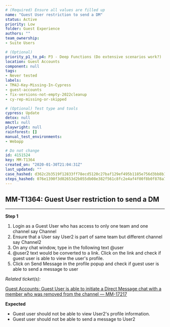 ```yaml
---
# (Required) Ensure all values are filled up
name: "Guest User restriction to send a DM"
status: Active
priority: Low
folder: Guest Experience
authors: ""
team_ownership: 
- Suite Users

# (Optional)
priority_p1_to_p4: P3 - Deep Functions (Do extensive scenarios work?)
location: Guest Accounts
component: null
tags: 
- Never tested
labels: 
- TM4J-Key-Missing-In-Cypress
- guest-accounts
- fix-versions-not-empty-2022cleanup
- cy-rep-missing-or-skipped

# (Optional) Test type and tools
cypress: Update
detox: null
mmctl: null
playwright: null
rainforest: []
manual_test_environments: 
- Webapp

# Do not change
id: 4151524
key: MM-T1364
created_on: "2020-01-30T21:04:31Z"
last_updated: ""
case_hashed: d362c2b3519f12833ff78ecd5120c27baf129ef495b1185e756d3bb8b1b31dbcd75c5d5f266d9989b4bb91b525c7143b
steps_hashed: 076e1390f3d02653d2b055db08e382f561c8fc2e4af4f00f8b0f878a779baac87168e80a934d7f43c7c72f558caff051
---
```


<!-- (Auto-generated) Based on frontmatter's "key" and "name" -->

## MM-T1364: Guest User restriction to send a DM

---

**Step 1**

1. Login as a Guest User who has access to only one team and one channel say Channel
2. Ensure that a User say User2 is part of same team but different channel say Channel2
3. On any chat window, type in the following text @user
4. @user2 text would be converted to a link. Click on the link and check if guest user is able to view the user's profile.
5. Click on Send Message in the profile popup and check if guest user is able to send a message to user

_Related ticket(s):_

[Guest Accounts: Guest User is able to initiate a Direct Message chat with a member who was removed from the channel — MM-17217](https://mattermost.atlassian.net/browse/MM-17217)

**Expected**

- Guest user should not be able to view User2's profile information.
- Guest user should not be able to send a message to User2
